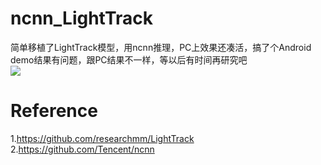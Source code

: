 # ncnn_LightTrack
简单移植了LightTrack模型，用ncnn推理，PC上效果还凑活，搞了个Android demo结果有问题，跟PC结果不一样，等以后有时间再研究吧  
![](result.gif)  
# Reference  
1.https://github.com/researchmm/LightTrack  
2.https://github.com/Tencent/ncnn  
